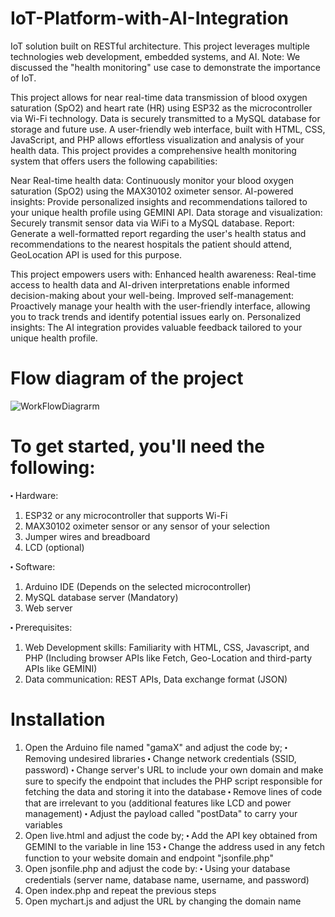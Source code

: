 # IoT-Platform-with-AI-Integration
IoT solution built on RESTful architecture. This project leverages multiple technologies web development, embedded systems, and AI.
Note: We discussed the "health monitoring" use case to demonstrate the importance of IoT. 

This project allows for near real-time data transmission of blood oxygen saturation (SpO2) and heart rate (HR) using ESP32 as the microcontroller via Wi-Fi technology. Data is securely transmitted to a MySQL database for storage and future use.
A user-friendly web interface, built with HTML, CSS, JavaScript, and PHP allows effortless visualization and analysis of your health data.
This project provides a comprehensive health monitoring system that offers users the following capabilities:

Near Real-time health data: Continuously monitor your blood oxygen saturation (SpO2) using the MAX30102 oximeter sensor.
AI-powered insights: Provide personalized insights and recommendations tailored to your unique health profile using GEMINI API.
Data storage and visualization: Securely transmit sensor data via WiFi to a MySQL database.
Report: Generate a well-formatted report regarding the user's health status and recommendations to the nearest hospitals the patient should attend, GeoLocation API is used for this purpose.

This project empowers users with:
Enhanced health awareness: Real-time access to health data and AI-driven interpretations enable informed decision-making about your well-being.
Improved self-management: Proactively manage your health with the user-friendly interface, allowing you to track trends and identify potential issues early on.
Personalized insights: The AI integration provides valuable feedback tailored to your unique health profile.
# Flow diagram of the project
![WorkFlowDiagrarm](https://github.com/user-attachments/assets/ee209f27-bc29-4d13-9b57-c6834fba109f)

# To get started, you'll need the following:

⬝ Hardware:
1. ESP32 or any microcontroller that supports Wi-Fi
2. MAX30102 oximeter sensor or any sensor of your selection
3. Jumper wires and breadboard
4. LCD (optional)

⬝ Software:
1. Arduino IDE (Depends on the selected microcontroller)
2. MySQL database server (Mandatory)
3. Web server

⬝ Prerequisites:
1. Web Development skills: Familiarity with HTML, CSS, Javascript, and PHP (Including browser APIs like Fetch, Geo-Location and third-party APIs like GEMINI)
2. Data communication: REST APIs, Data exchange format (JSON)

# Installation
1. Open the Arduino file named "gamaX" and adjust the code by;
   ⬝ Removing undesired libraries
   ⬝ Change network credentials (SSID, password)
   ⬝ Change server's URL to include your own domain and make sure to specify the endpoint that includes the PHP script responsible for fetching the data and storing it into the database
   ⬝ Remove lines of code that are irrelevant to you (additional features like LCD and power management)
   ⬝ Adjust the payload called "postData" to carry your variables
2. Open live.html and adjust the code by;
   ⬝ Add the API key obtained from GEMINI to the variable in line 153
   ⬝ Change the address used in any fetch function to your website domain and endpoint "jsonfile.php"
4. Open jsonfile.php and adjust the code by:
   ⬝ Using your database credentials (server name, database name, username, and password)
5. Open index.php and repeat the previous steps
6. Open mychart.js and adjust the URL by changing the domain name
